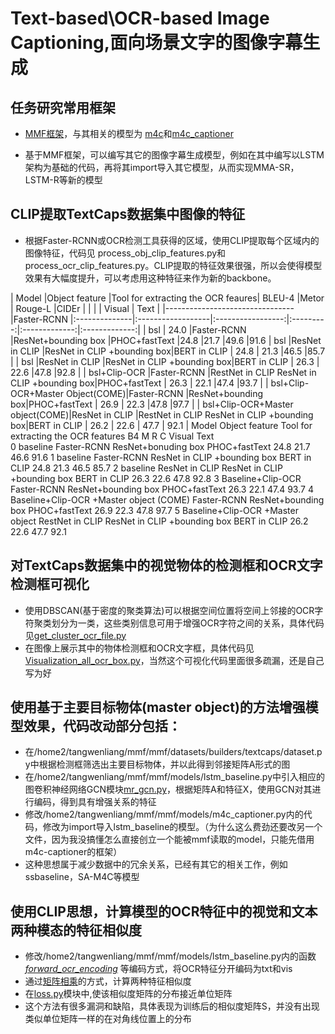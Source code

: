 # Text-based\OCR-based Image Captioning,面向场景文字的图像字幕生成

## 任务研究常用框架
* [MMF框架](https://mmf.sh/)，与其相关的模型为 [m4c](https://github.com/facebookresearch/mmf/blob/main/mmf/models/m4c.py)和[m4c_captioner](https://github.com/facebookresearch/mmf/blob/main/mmf/models/m4c_captioner.py)

* 基于MMF框架，可以编写其它的图像字幕生成模型，例如在其中编写以LSTM架构为基础的代码，再将其import导入其它模型，从而实现MMA-SR，LSTM-R等新的模型



## CLIP提取TextCaps数据集中图像的特征
* 根据Faster-RCNN或OCR检测工具获得的区域，使用CLIP提取每个区域内的图像特征，代码见 process_obj_clip_features.py和 process_ocr_clip_features.py。CLIP提取的特征效果很强，所以会使得模型效果有大幅度提升，可以考虑用这种特征来作为新的backbone。

| Model                           |Object feature |Tool for extracting the OCR feaures| BLEU-4        |Metor          | Rouge-L       |CIDEr          |
|                                 |               |      Visual   |   Text            | 
|-------------------------------- |Faster-RCNN    |:--------------|:------------------|:-----------------:|:---------:|:-------------:|:-------------:|
| bsl |  24.0                     |Faster-RCNN    |ResNet+bounding box       |PHOC+fastText  |24.8          |21.7          |49.6           |91.6
| bsl                             |ResNet in CLIP |ResNet in CLIP +bounding box|BERT in CLIP  |   24.8      |  21.3         |46.5           |85.7          |
| bsl                             |ResNet in CLIP |ResNet in CLIP +bounding box|BERT in CLIP  |   26.3       |  22.6        |47.8           |92.8          |
| bsl+Clip-OCR                    |Faster-RCNN    |RestNet in CLIP	ResNet in CLIP +bounding box|PHOC+fastText  |   26.3       |  22.1        |47.4          |93.7          |
|	bsl+Clip-OCR+Master Object(COME)|Faster-RCNN    |ResNet+bounding box|PHOC+fastText  |   26.9       |   22.3       |47.8           |97.7          |
| bsl+Clip-OCR+Master object(COME)|ResNet in CLIP |RestNet in CLIP	ResNet in CLIP +bounding box|BERT in CLIP   |   26.2        |   22.6       |    47.7      |  92.1        |
Model	Object feature	Tool for extracting the OCR features	B4	M	R	C
			Visual	Text				
0	baseline	Faster-RCNN	ResNet+bonuding box 	PHOC+fastText
	24.8	21.7	46.6	91.6
1	baseline 	Faster-RCNN	ResNet in CLIP +bounding box	BERT in CLIP	24.8	21.3	46.5	85.7
2	baseline	ResNet in CLIP	ResNet in CLIP +bounding box	BERT in CLIP	26.3	22.6	47.8	92.8
3	Baseline+Clip-OCR	Faster-RCNN	ResNet+bounding box	PHOC+fastText	26.3	22.1	47.4	93.7
4	Baseline+Clip-OCR
+Master object (COME)	Faster-RCNN	ResNet+bounding box	PHOC+fastText	26.9	22.3	47.8	97.7
5	Baseline+Clip-OCR +Master object	RestNet in CLIP	ResNet in CLIP +bounding box	BERT in CLIP	26.2	22.6	47.7	92.1


## 对TextCaps数据集中的视觉物体的检测框和OCR文字检测框可视化
* 使用DBSCAN(基于密度的聚类算法)可以根据空间位置将空间上邻接的OCR字符聚类划分为一类，这些类别信息可用于增强OCR字符之间的关系，具体代码见[get_cluster_ocr_file.py](https://github.com/liulijie-2020/Language-Vision-Group/blob/main/Existing%20Work/Wenliang%20Tang/get_clustered_ocr_file.py)
* 在图像上展示其中的物体检测框和OCR文字框，具体代码见[Visualization_all_ocr_box.py](https://github.com/liulijie-2020/Language-Vision-Group/blob/main/Existing%20Work/Wenliang%20Tang/Visualization_all_ocr_boundingbox.py)，当然这个可视化代码里面很多疏漏，还是自己写为好


## 使用基于主要目标物体(master object)的方法增强模型效果，代码改动部分包括：
* 在/home2/tangwenliang/mmf/mmf/datasets/builders/textcaps/dataset.py中根据检测框筛选出主要目标物体，并以此得到邻接矩阵A形式的图
* 在/home2/tangwenliang/mmf/mmf/models/lstm_baseline.py中引入相应的图卷积神经网络GCN模块[mr_gcn.py](https://github.com/liulijie-2020/Language-Vision-Group/blob/fdc771f52eec2d3127477727255cbde3eea7a37f/Existing%20Work/Wenliang%20Tang/mr_gcn.py#LL37C45-L37C45)，根据矩阵A和特征X，使用GCN对其进行编码，得到具有增强关系的特征
* 修改/home2/tangwenliang/mmf/mmf/models/m4c_captioner.py内的代码，修改为import导入lstm_baseline的模型。（为什么这么费劲还要改另一个文件，因为我没搞懂怎么直接创立一个能被mmf读取的model，只能先借用m4c-captioner的框架）
* 这种思想属于减少数据中的冗余关系，已经有其它的相关工作，例如ssbaseline，SA-M4C等模型

## 使用CLIP思想，计算模型的OCR特征中的视觉和文本两种模态的特征相似度
* 修改/home2/tangwenliang/mmf/mmf/models/lstm_baseline.py内的函数[_forward_ocr_encoding_](https://github.com/liulijie-2020/Language-Vision-Group/blob/d4f9ea0c3c910b4aa73e4671f74b1a027396f334/Existing%20Work/Wenliang%20Tang/lstm_baseline.py#LL425C19-L425C19) 等编码方式，将OCR特征分开编码为txt和vis
* 通过[矩阵相乘](https://github.com/liulijie-2020/Language-Vision-Group/blob/d4f9ea0c3c910b4aa73e4671f74b1a027396f334/Existing%20Work/Wenliang%20Tang/lstm_baseline.py#LL470C14-L470C14)的方式，计算两种特征相似度
* 在[loss.py](https://github.com/liulijie-2020/Language-Vision-Group/blob/main/Existing%20Work/Wenliang%20Tang/loss.py)模块中,使该相似度矩阵的分布接近单位矩阵
* 这个方法有很多漏洞和缺陷，具体表现为训练后的相似度矩阵S，并没有出现类似单位矩阵一样的在对角线位置上的分布
